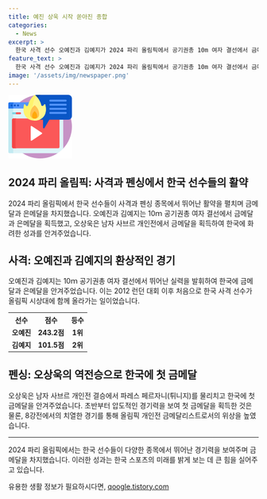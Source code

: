 ```yaml
---
title: 예진 상욱 시작 쏟아진 종합
categories:
  - News
excerpt: >
  한국 사격 선수 오예진과 김예지가 2024 파리 올림픽에서 공기권총 10m 여자 결선에서 금메달과 은메달을 차지했다. 오예진은 환호하며 금메달을 획득하고, 김예지는 은메달을 획득했다. 이는 2012 런던 올림픽 이후 처음으로 한국 사격 선수가 함께 올림픽 시상대에 올랐던 경우이다. 또한, 남자 펜싱의 간판 오상욱이 남자 사브르 개인전에서 금메달을 획득하여 한국 선수단에 첫 금메달을 안겨주었다.
feature_text: >
  한국 사격 선수 오예진과 김예지가 2024 파리 올림픽에서 공기권총 10m 여자 결선에서 금메달과 은메달을 차지했다. 오예진은 환호하며 금메달을 획득하고, 김예지는 은메달을 획득했다. 이는 2012 런던 올림픽 이후 처음으로 한국 사격 선수가 함께 올림픽 시상대에 올랐던 경우이다. 또한, 남자 펜싱의 간판 오상욱이 남자 사브르 개인전에서 금메달을 획득하여 한국 선수단에 첫 금메달을 안겨주었다.
image: '/assets/img/newspaper.png'
---
```


<p><img src="/assets/img/news.png" alt="rentncar 속보" /></p>

<h2>2024 파리 올림픽: 사격과 펜싱에서 한국 선수들의 활약</h2>

<p data-ke-size="size16">2024 파리 올림픽에서 한국 선수들이 사격과 펜싱 종목에서 뛰어난 활약을 펼치며 금메달과 은메달을 차지했습니다. 오예진과 김예지는 10ｍ 공기권총 여자 결선에서 금메달과 은메달을 획득했고, 오상욱은 남자 사브르 개인전에서 금메달을 획득하여 한국에 화려한 성과를 안겨주었습니다.</p>

<h2 data-ke-size="size26">사격: 오예진과 김예지의 환상적인 경기</h2>

<p data-ke-size="size16">오예진과 김예지는 10ｍ 공기권총 여자 결선에서 뛰어난 실력을 발휘하여 한국에 금메달과 은메달을 안겨주었습니다. 이는 2012 런던 대회 이후 처음으로 한국 사격 선수가 올림픽 시상대에 함께 올라가는 일이었습니다.</p>

<table>
    <tr>
        <th>선수</th>
        <th>점수</th>
        <th>등수</th>
    </tr>
    <tr>
        <td style="text-align: center; height: 17px;"><b>오예진</b></td>
        <td style="text-align: center; height: 17px;"><b>243.2점</b></td>
        <td style="text-align: center; height: 17px;"><b>1위</b></td>
    </tr>
    <tr>
        <td style="text-align: center; height: 17px;"><b>김예지</b></td>
        <td style="text-align: center; height: 17px;"><b>101.5점</b></td>
        <td style="text-align: center; height: 17px;"><b>2위</b></td>
    </tr>
</table>

<h2 data-ke-size="size26">펜싱: 오상욱의 역전승으로 한국에 첫 금메달</h2>

<p data-ke-size="size16">오상욱은 남자 사브르 개인전 결승에서 파레스 페르자니(튀니지)를 물리치고 한국에 첫 금메달을 안겨주었습니다. 초반부터 압도적인 경기력을 보여 첫 금메달을 획득한 것은 물론, 8강전에서의 치열한 경기를 통해 올림픽 개인전 금메달리스트로서의 위상을 높였습니다.</p>

<hr>

<p data-ke-size="size16">2024 파리 올림픽에서는 한국 선수들이 다양한 종목에서 뛰어난 경기력을 보여주며 금메달을 차지했습니다. 이러한 성과는 한국 스포츠의 미래를 밝게 보는 데 큰 힘을 실어주고 있습니다.</p>
유용한 생활 정보가 필요하시다면, <a href="https://qoogle.tistory.com" rel="dofollow">qoogle.tistory.com</a>


